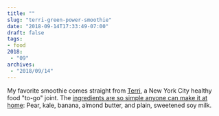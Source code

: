 ```yaml
---
title: ""
slug: "terri-green-power-smoothie"
date: "2018-09-14T17:33:49-07:00"
draft: false
tags:
- food
2018:
 - "09"
archives:
 - "2018/09/14"
---
```


My favorite smoothie comes straight from [Terri][], a New York City healthy food "to-go" joint. The [ingredients are so simple anyone can make it at home][1]: Pear, kale, banana, almond butter, and plain, sweetened soy milk.

[1]: https://www.buzzfeed.com/christinebyrne/green-power
[Terri]: http://www.terrinyc.com/